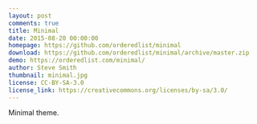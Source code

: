 ```yaml
---
layout: post
comments: true
title: Minimal
date: 2015-08-20 00:00:00
homepage: https://github.com/orderedlist/minimal
download: https://github.com/orderedlist/minimal/archive/master.zip
demo: https://orderedlist.com/minimal/
author: Steve Smith
thumbnail: minimal.jpg
license: CC-BY-SA-3.0
license_link: https://creativecommons.org/licenses/by-sa/3.0/
---
```


Minimal theme.
